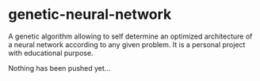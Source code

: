 # genetic-neural-network
 A genetic algorithm allowing to self determine an optimized architecture of a neural network according to any given problem. It is a personal project with educational purpose.

Nothing has been pushed yet...
